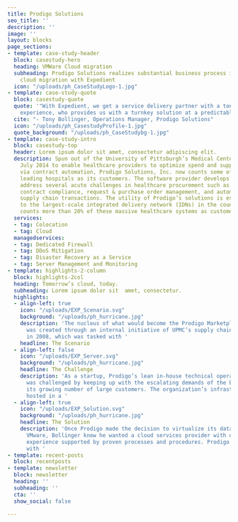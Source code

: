 ```yaml
---
title: Prodigo Solutions
seo_title: ''
description: ''
image: ''
layout: blocks
page_sections:
- template: case-study-header
  block: casestudy-hero
  heading: VMWare Cloud migration
  subheading: Prodigo Solutions realizes substantial business process improvements  through
    cloud migration with Expedient
  icon: "/uploads/ph_CaseStudyLogo-1.jpg"
- template: case-study-quote
  block: casestudy-quote
  quote: '"With Expedient, we get a service delivery partner with a ton of VMware
    experience, who provides us with a turnkey solution at a predictable monthly cost."'
  cite: "- Tony Bollinger, Operations Manager, Prodigo Solutions"
  icon: "/uploads/ph_CasestudyProfile-1.jpg"
  quote_background: "/uploads/ph_CaseStudybg-1.jpg"
- template: case-study-intro
  block: casestudy-top
  header: Lorem ipsum dolor sit amet, consectetur adipiscing elit.
  description: Spun out of the University of Pittsburgh’s Medical Center (UPMC) in
    July 2014 to enable healthcare providers to optimize spend and supply chain processes
    via contract automation, Prodigo Solutions, Inc. now counts some of the nation’s
    leading hospitals as its customers. The software provider develops solutions that
    address several acute challenges in healthcare procurement such as contract management,
    contract compliance, request & purchase order management, and automation of digital
    supply chain transactions. The utility of Prodigo’s solutions is especially attractive
    to the largest-scale integrated delivery network (IDNs) in the country, as Prodigo
    counts more than 20% of these massive healthcare systems as customers.
  services:
  - tag: Colocation
  - tag: Cloud
  managedservices:
  - tag: Dedicated Firewall
  - tag: DDoS Mitigation
  - tag: Disaster Recovery as a Service
  - tag: Server Management and Monitoring
- template: highlights-2-column
  block: highlights-2col
  heading: Tomorrow’s cloud, today.
  subheading: Lorem ipsum dolor sit  amet, consectetur.
  highlights:
  - align-left: true
    icon: "/uploads/EXP_Scenario.svg"
    background: "/uploads/ph_hurricane.jpg"
    description: 'The nucleus of what would become the Prodigo Marketplace product
      was created through an internal initiative of UPMC’s supply chain department
      in 2008, which was tasked with '
    headline: The Scenario
  - align-left: false
    icon: "/uploads/EXP_Server.svg"
    background: "/uploads/ph_hurricane.jpg"
    headline: The Challenge
    description: 'As a startup, Prodigo’s lean in-house technical operations group
      was challenged by keeping up with the escalating demands of the business and
      its growing number of large customers. The organization’s infrastructure was
      hosted in a '
  - align-left: true
    icon: "/uploads/EXP_Solution.svg"
    background: "/uploads/ph_hurricane.jpg"
    headline: The Solution
    description: 'Once Prodigo made the decision to virtualize its data center using
      VMware, Bollinger knew he wanted a cloud services provider with demonstrated
      experience supported by proven processes and procedures. Prodigo began its evaluation
      with '
- template: recent-posts
  block: recentposts
- template: newsletter
  block: newsletter
  heading: ''
  subheading: ''
  cta: ''
  show_social: false

---
```

